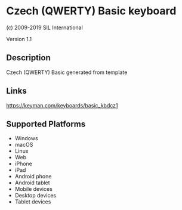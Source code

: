 Czech (QWERTY) Basic keyboard
==============

(c) 2009-2019 SIL International

Version 1.1

Description
-----------

Czech (QWERTY) Basic generated from template

Links
-----
https://keyman.com/keyboards/basic_kbdcz1

Supported Platforms
-------------------
 * Windows
 * macOS
 * Linux
 * Web
 * iPhone
 * iPad
 * Android phone
 * Android tablet
 * Mobile devices
 * Desktop devices
 * Tablet devices

